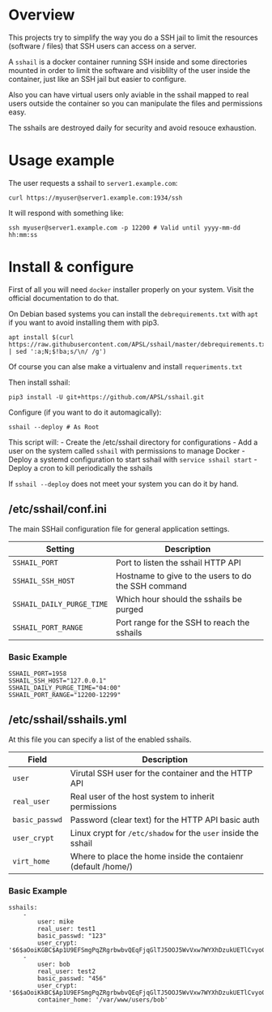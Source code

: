 # Overview

This projects try to simplify the way you do a SSH jail to limit
the resources (software / files) that SSH users can access on a server.

A `sshail` is a docker container running SSH inside and some directories
mounted in order to limit the software and visiblilty of the user inside
the container, just like an SSH jail but easier to configure.

Also you can have virtual users only aviable in the sshail mapped to
real users outside the container so you can manipulate the files
and permissions easy.

The sshails are destroyed daily for security and avoid resouce exhaustion.

# Usage example

The user requests a sshail to `server1.example.com`:

    curl https://myuser@server1.example.com:1934/ssh

It will respond with something like:

    ssh myuser@server1.example.com -p 12200 # Valid until yyyy-mm-dd hh:mm:ss


# Install & configure

First of all you will need `docker` installer properly on your system. Visit
the official documentation to do that.

On Debian based systems you can install the `debrequirements.txt` with `apt` if you
want to avoid installing them with pip3.

    apt install $(curl https://raw.githubusercontent.com/APSL/sshail/master/debrequirements.txt | sed ':a;N;$!ba;s/\n/ /g')

Of course you can alse make a virtualenv and install `requeriments.txt`

Then install sshail:

    pip3 install -U git+https://github.com/APSL/sshail.git

Configure (if you want to do it automagically):

    sshail --deploy # As Root

This script will:
    - Create the /etc/sshail directory for configurations
    - Add a user on the system called `sshail` with permissions to manage Docker
    - Deploy a systemd configuration to start sshail with `service sshail start`
    - Deploy a cron to kill periodically the sshails

If `sshail --deploy` does not meet your system you can do it by hand.

## /etc/sshail/conf.ini

The main SSHail configuration file for general application settings.

| Setting                   | Description                                         |
|---------------------------|-----------------------------------------------------|
| `SSHAIL_PORT`             | Port to listen the sshail HTTP API                  |
| `SSHAIL_SSH_HOST`         | Hostname to give to the users to do the SSH command |
| `SSHAIL_DAILY_PURGE_TIME` | Which hour should the sshails be purged             |
| `SSHAIL_PORT_RANGE`       | Port range for the SSH to reach the sshails         |


### Basic Example

    SSHAIL_PORT=1958
    SSHAIL_SSH_HOST="127.0.0.1"
    SSHAIL_DAILY_PURGE_TIME="04:00"
    SSHAIL_PORT_RANGE="12200-12299"


## /etc/sshail/sshails.yml

At this file you can specify a list of the enabled sshails.

| Field          | Description                                                    |
|----------------|----------------------------------------------------------------|
| `user`         | Virutal SSH user for the container and the HTTP API            |
| `real_user`    | Real user of the host system to inherit permissions            |
| `basic_passwd` | Password (clear text) for the HTTP API basic auth              |
| `user_crypt`   | Linux crypt for `/etc/shadow` for the `user` inside the sshail |
| `virt_home`    | Where to place the home inside the contaienr (default /home/)  |

### Basic Example

    sshails:
        -
            user: mike
            real_user: test1
            basic_passwd: "123"
            user_crypt: '$6$aOoiKGBC$Ap1U9EFSmgPqZRgrbwbvQEqFjqGlTJ5OOJ5WvVxw7WYXhDzukUETlCvyo0iPkFzIHWgNKfQ227VuBcyyyyyyyy'
        -
            user: bob
            real_user: test2
            basic_passwd: "456"
            user_crypt: '$6$aOoiKkBC$Ap1U9EFSmgPqZRgrbwbvQEqFjqGlTJ5OOJ5WvVxw7WYXhDzukUETlCvyo0iPkFzIHWgNKfQ227VuBcwzzzzzzz'
            container_home: '/var/www/users/bob'
